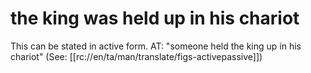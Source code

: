 # the king was held up in his chariot

This can be stated in active form. AT: "someone held the king up in his chariot" (See: [[rc://en/ta/man/translate/figs-activepassive]])

